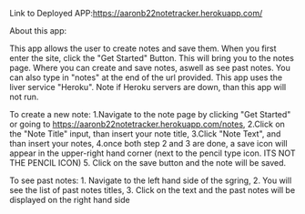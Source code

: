 Link to Deployed APP:https://aaronb22notetracker.herokuapp.com/

About this app:

  This app allows the user to create notes and save them. When you first enter the site, click the "Get Started" Button. This will bring you to the notes page. Where you can create and save notes, aswell as see past notes.
  You can also type in "notes" at the end of the url provided. This app uses the liver service "Heroku". Note if Heroku servers are down, than this app will not run.
  
  To create a new note:
      1.Navigate to the note page by clicking "Get Started" or going to https://aaronb22notetracker.herokuapp.com/notes,
      2.Click on the "Note Title" input, than insert your note title,
      3.Click "Note Text", and than insert your notes,
      4.once both step 2 and 3 are done, a save icon will appear in the upper-right hand corner (next to the pencil type icon. ITS NOT THE PENCIL ICON)
      5. Click on the save button and the note will be saved.
      
   To see past notes:
        1. Navigate to the left hand side of the sgring,
        2. You will see the list of past notes titles,
        3. Click on the text and the past notes will be displayed on the right hand side
       
